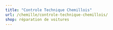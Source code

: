 ```yaml
---
title: "Controle Technique Chemillois"
url: /chemille/controle-technique-chemillois/
shop: réparation de voitures
---
```


